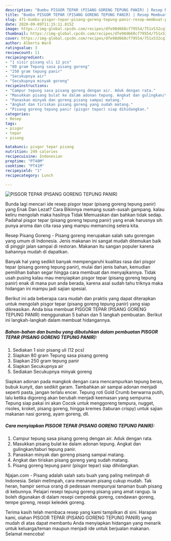 ```yaml
---
description: "Bumbu PISGOR TEPAR (PISANG GORENG TEPUNG PANIR) | Resep Membuat PISGOR TEPAR (PISANG GORENG TEPUNG PANIR) Yang Paling Enak"
title: "Bumbu PISGOR TEPAR (PISANG GORENG TEPUNG PANIR) | Resep Membuat PISGOR TEPAR (PISANG GORENG TEPUNG PANIR) Yang Paling Enak"
slug: 471-bumbu-pisgor-tepar-pisang-goreng-tepung-panir-resep-membuat-pisgor-tepar-pisang-goreng-tepung-panir-yang-paling-enak
date: 2020-09-09T11:15:11.815Z
image: https://img-global.cpcdn.com/recipes/dfe98d668cf79554/751x532cq70/pisgor-tepar-pisang-goreng-tepung-panir-foto-resep-utama.jpg
thumbnail: https://img-global.cpcdn.com/recipes/dfe98d668cf79554/751x532cq70/pisgor-tepar-pisang-goreng-tepung-panir-foto-resep-utama.jpg
cover: https://img-global.cpcdn.com/recipes/dfe98d668cf79554/751x532cq70/pisgor-tepar-pisang-goreng-tepung-panir-foto-resep-utama.jpg
author: Alberta Ward
ratingvalue: 3
reviewcount: 11
recipeingredient:
- "1 sisir pisang uli 12 pcs"
- "80 gram Tepung sasa pisang goreng"
- "250 gram tepung panir"
- "Secukupnya air"
- "Secukupnya minyak goreng"
recipeinstructions:
- "Campur tepung sasa pisang goreng dengan air. Aduk dengan rata."
- "Masukkan pisang bulat ke dalam adonan tepung. Angkat dan gulingkan/taburi tepung panir."
- "Panaskan minyak dan goreng pisang sampai matang."
- "Angkat dan tiriskan pisang goreng yang sudah matang."
- "Pisang goreng tepung panir (pisgor tepar) siap dihidangkan."
categories:
- Resep
tags:
- pisgor
- tepar
- pisang

katakunci: pisgor tepar pisang 
nutrition: 249 calories
recipecuisine: Indonesian
preptime: "PT40M"
cooktime: "PT41M"
recipeyield: "1"
recipecategory: Lunch

---
```



![PISGOR TEPAR (PISANG GORENG TEPUNG PANIR)](https://img-global.cpcdn.com/recipes/dfe98d668cf79554/751x532cq70/pisgor-tepar-pisang-goreng-tepung-panir-foto-resep-utama.jpg)

Bunda lagi mencari ide resep pisgor tepar (pisang goreng tepung panir) yang Enak Dan Lezat? Cara Bikinnya memang susah-susah gampang. kalau keliru mengolah maka hasilnya Tidak Memuaskan dan bahkan tidak sedap. Padahal pisgor tepar (pisang goreng tepung panir) yang enak harusnya sih punya aroma dan cita rasa yang mampu memancing selera kita.

Resep Pisang Goreng - Pisang goreng merupakan salah satu gorengan yang umum di Indonesia. Jenis makanan ini sangat mudah ditemukan baik di pinggir jalan sampai di restoran. Makanan itu sangan populer karena bahannya mudah di dapatkan.

Banyak hal yang sedikit banyak mempengaruhi kualitas rasa dari pisgor tepar (pisang goreng tepung panir), mulai dari jenis bahan, kemudian pemilihan bahan segar hingga cara membuat dan menyajikannya. Tidak usah pusing kalau mau menyiapkan pisgor tepar (pisang goreng tepung panir) enak di mana pun anda berada, karena asal sudah tahu triknya maka hidangan ini mampu jadi sajian spesial.


Berikut ini ada beberapa cara mudah dan praktis yang dapat diterapkan untuk mengolah pisgor tepar (pisang goreng tepung panir) yang siap dikreasikan. Anda bisa membuat PISGOR TEPAR (PISANG GORENG TEPUNG PANIR) menggunakan 5 bahan dan 5 langkah pembuatan. Berikut ini langkah-langkah dalam membuat hidangannya.

<!--inarticleads1-->

##### Bahan-bahan dan bumbu yang dibutuhkan dalam pembuatan PISGOR TEPAR (PISANG GORENG TEPUNG PANIR):

1. Sediakan 1 sisir pisang uli (12 pcs)
1. Siapkan 80 gram Tepung sasa pisang goreng
1. Siapkan 250 gram tepung panir
1. Siapkan Secukupnya air
1. Sediakan Secukupnya minyak goreng


Siapkan adonan pada mangkok dengan cara mencampurkan tepung beras, bubuk kunyit, dan sedikit garam. Tambahkan air sampai adonan menjadi seperti pasta, jangan terlalu encer. Tepung roti Gold Crumb berwarna putih, lalu ketika digoreng akan berubah menjadi keemasan yang sempurna. Tepung siap pakai ini akan Cocok untuk menggoreng tempura, nugget, risoles, kroket, pisang goreng, hingga kremes (taburan crispy) untuk sajian makanan nasi goreng, ayam goreng, dll. 

<!--inarticleads2-->

##### Cara menyiapkan PISGOR TEPAR (PISANG GORENG TEPUNG PANIR):

1. Campur tepung sasa pisang goreng dengan air. Aduk dengan rata.
1. Masukkan pisang bulat ke dalam adonan tepung. Angkat dan gulingkan/taburi tepung panir.
1. Panaskan minyak dan goreng pisang sampai matang.
1. Angkat dan tiriskan pisang goreng yang sudah matang.
1. Pisang goreng tepung panir (pisgor tepar) siap dihidangkan.


Njajan.com - Pisang adalah salah satu buah yang paling melimpah di Indonesia. Selain melimpah, cara menanam pisang cukup mudah. Tak heran, hampir semua orang di pedesaan mempunyai tanaman buah pisang di kebunnya. Pelajari resepi tepung goreng pisang yang amat rangup. Ia boleh digunakan di dalam resepi cempedak goreng, cendawan goreng, tempe goreng, resepi keledek goreng. 

Terima kasih telah membaca resep yang kami tampilkan di sini. Harapan kami, olahan PISGOR TEPAR (PISANG GORENG TEPUNG PANIR) yang mudah di atas dapat membantu Anda menyiapkan hidangan yang menarik untuk keluarga/teman maupun menjadi ide untuk berjualan makanan. Selamat mencoba!

